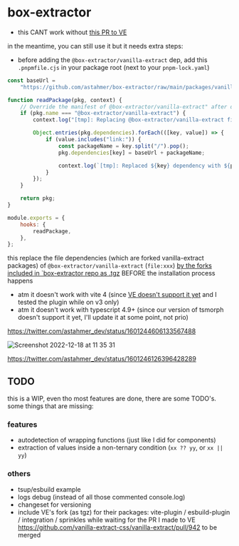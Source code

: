 # box-extractor

-   this CANT work without [this PR to VE](https://github.com/vanilla-extract-css/vanilla-extract/pull/942)

in the meantime, you can still use it but it needs extra steps:

-   before adding the `@box-extractor/vanilla-extract` dep, add this `.pnpmfile.cjs` in your package root (next to your `pnpm-lock.yaml`)

```js
const baseUrl =
    "https://github.com/astahmer/box-extractor/raw/main/packages/vanilla-extract/ve-fork-tgz/vanilla-extract-";

function readPackage(pkg, context) {
    // Override the manifest of @box-extractor/vanilla-extract" after downloading it from the registry
    if (pkg.name === "@box-extractor/vanilla-extract") {
        context.log("[tmp]: Replacing @box-extractor/vanilla-extract file dependencies");

        Object.entries(pkg.dependencies).forEach(([key, value]) => {
            if (value.includes("link:")) {
                const packageName = key.split("/").pop();
                pkg.dependencies[key] = baseUrl + packageName;

                context.log(`[tmp]: Replaced ${key} dependency with ${pkg.dependencies[key]}}`);
            }
        });
    }

    return pkg;
}

module.exports = {
    hooks: {
        readPackage,
    },
};
```

this replace the file dependencies (which are forked vanilla-extract packages) of `@box-extractor/vanilla-extract` (`file:xxx`) [by the forks included in `box-extractor repo as .tgz](https://github.com/astahmer/box-extractor/raw/main/packages/vanilla-extract/ve-fork-tgz/) BEFORE the installation process happens

-   atm it doesn't work with vite 4 (since [VE doesn't support it yet](https://github.com/vanilla-extract-css/vanilla-extract/issues/945) and I tested the plugin while on v3 only)
-   atm it doesn't work with typescript 4.9+ (since our version of tsmorph doesn't support it yet, I'll update it at some point, not prio)

https://twitter.com/astahmer_dev/status/1601244606133567488

![Screenshot 2022-12-18 at 11 35 31](https://user-images.githubusercontent.com/47224540/208293575-811808ac-db7f-4443-b977-323a9cf25ac9.png)

https://twitter.com/astahmer_dev/status/1601246126396428289

## TODO

this is a WIP, even tho most features are done, there are some TODO's. some things that are missing:

### features

-   autodetection of wrapping functions (just like I did for components)
-   extraction of values inside a non-ternary condition (`xx ?? yy`, or `xx || yy`)

### others

-   tsup/esbuild example
-   logs debug (instead of all those commented console.log)
-   changeset for versioning
-   include VE's fork (as tgz) for their packages: vite-plugin / esbuild-plugin / integration / sprinkles while waiting for the PR I made to VE https://github.com/vanilla-extract-css/vanilla-extract/pull/942 to be merged
